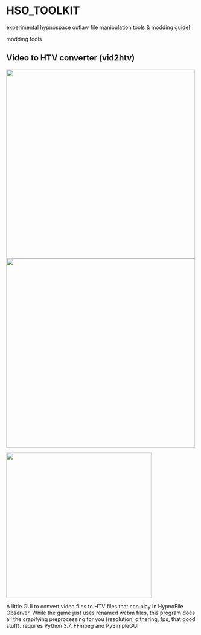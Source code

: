 # HSO_TOOLKIT
experimental hypnospace outlaw file manipulation tools & modding guide!

modding tools

## Video to HTV converter (vid2htv)
<p float="left">
  <img src="https://user-images.githubusercontent.com/29938499/167955686-4617035e-4d14-43b5-b490-007b0d41d16c.png" width="500" />
  <img src="https://user-images.githubusercontent.com/29938499/167956092-ee2457d4-b63e-4dee-8648-bbc45f43eed5.png" width="500" /> 
</p>
<p float="left">
<img src="https://user-images.githubusercontent.com/29938499/167957871-33598a7c-e394-47c0-8fc8-0c17e7ae1047.png" height="384" />
</p>

A little GUI to convert video files to HTV files that can play in HypnoFile Observer. While the game just uses renamed webm files, this program does all the crapifying preprocessing for you (resolution, dithering, fps, that good stuff). requires Python 3.7, FFmpeg and PySimpleGUI
